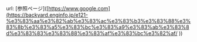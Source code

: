 url: [参照ページ]([https://www.google.com](https://backyard.enginfo.jp/e121-%e3%83%aa%e3%82%ab%e3%83%ac%e3%83%b3%e3%83%88%e3%83%8b%e3%83%a5%e3%83%bc%e3%83%a9%e3%83%ab%e3%83%8d%e3%83%83%e3%83%88%e3%83%af%e3%83%bc%e3%82%af/
))
